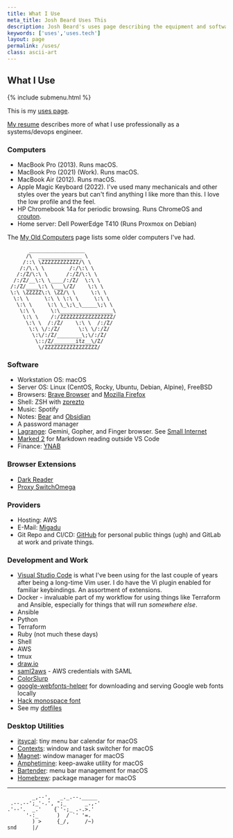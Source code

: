 ```yaml
---
title: What I Use
meta_title: Josh Beard Uses This
description: Josh Beard's uses page describing the equipment and software used
keywords: ['uses','uses.tech']
layout: page
permalink: /uses/
class: ascii-art
---
```

## What I Use

{% include submenu.html %}

This is my [uses page](https://uses.tech/).

[My resume](/resume/) describes more of what I use professionally as a systems/devops engineer.

### Computers

* MacBook Pro (2013). Runs macOS.
* MacBook Pro (2021) (Work). Runs macOS.
* MacBook Air (2012). Runs macOS.
* Apple Magic Keyboard (2022). I've used many mechanicals and other styles over
  the years but can't find anything I like more than this. I love the low
  profile and the feel.
* HP Chromebook 14a for periodic browsing. Runs ChromeOS and [crouton](https://github.com/dnschneid/crouton).
* Home server: Dell PowerEdge T410 (Runs Proxmox on Debian)

The [My Old Computers](/old-computers.html) page lists some older computers I've had.

```ascii-art-right
       __________________
      /\  ______________ \
     /::\ \ZZZZZZZZZZZZ/\ \
    /:/\.\ \        /:/\:\ \
   /:/Z/\:\ \      /:/Z/\:\ \
  /:/Z/__\:\ \____/:/Z/  \:\ \
 /:/Z/____\:\ \___\/Z/    \:\ \
 \:\ \ZZZZZ\:\ \ZZ/\ \     \:\ \
  \:\ \     \:\ \ \:\ \     \:\ \
   \:\ \     \:\ \_\;\_\_____\;\ \
    \:\ \     \:\_________________\
     \:\ \    /:/ZZZZZZZZZZZZZZZZZ/
      \:\ \  /:/Z/    \:\ \  /:/Z/
       \:\ \/:/Z/      \:\ \/:/Z/
        \:\/:/Z/________\;\/:/Z/
         \::/Z/_______itz__\/Z/
          \/ZZZZZZZZZZZZZZZZZ/
```

### Software

* Workstation OS: macOS
* Server OS: Linux (CentOS, Rocky, Ubuntu, Debian, Alpine), FreeBSD
* Browsers: [Brave Browser](https://brave.com/) and [Mozilla Firefox](https://www.mozilla.org/en-US/firefox/new/)
* Shell: ZSH with [zprezto](https://github.com/sorin-ionescu/prezto)
* Music: Spotify
* Notes: [Bear](https://bear.app/) and [Obsidian](https://obsidian.md/)
* A password manager
* [Lagrange](https://gmi.skyjake.fi/lagrange/): Gemini, Gopher, and Finger browser. See [Small Internet](/site/small.html)
* [Marked 2](https://marked2app.com/) for Markdown reading outside VS Code
* Finance: [YNAB](https://www.youneedabudget.com/)

### Browser Extensions

* [Dark Reader](https://darkreader.org/)
* [Proxy SwitchOmega](https://github.com/FelisCatus/SwitchyOmega)

### Providers

* Hosting: AWS
* E-Mail: [Migadu](https://www.migadu.com/)
* Git Repo and CI/CD: [GitHub](https://github.com/joshbeard/) for personal public things (ugh) and GitLab at work and private things.

### Development and Work

* [Visual Studio Code](https://code.visualstudio.com/) is what I've been using for the last couple of years after being a long-time Vim user. I do have the Vi plugin enabled for familiar keybindings. An assortment of extensions.
* Docker - invaluable part of my workflow for using things like Terraform and Ansible, especially for things that will run _somewhere else_.
* Ansible
* Python
* Terraform
* Ruby (not much these days)
* Shell
* AWS
* tmux
* [draw.io](https://draw.io/)
* [saml2aws](https://github.com/Versent/saml2aws) - AWS credentials with SAML
* [ColorSlurp](https://colorslurp.com/)
* [google-webfonts-helper](https://colorslurp.com/) for downloading and serving Google web fonts locally
* [Hack monospace font](https://sourcefoundry.org/hack/)
* See my [dotfiles](https://github.com/joshbeard/dotfiles)

### Desktop Utilities

* [itsycal](https://www.mowglii.com/itsycal/): tiny menu bar calendar for macOS
* [Contexts](https://contexts.co/): window and task switcher for macOS
* [Magnet](https://magnet.crowdcafe.com/): window manager for macOS
* [Amphetimine](https://apps.apple.com/us/app/amphetamine/id937984704?mt=12): keep-awake utility for macOS
* [Bartender](https://www.macbartender.com/): menu bar management for macOS
* [Homebrew](https://brew.sh/): package manager for macOS

---

```ascii-art
        _,--',   _._.--._____
 .--.--';_'-.', ";_      _.,-'
.'--'.  _.'    {`'-;_ .-.>.'
      '-:_      )  / `' '=.
        ) >     {_/,     /~)
snd     |/
```
